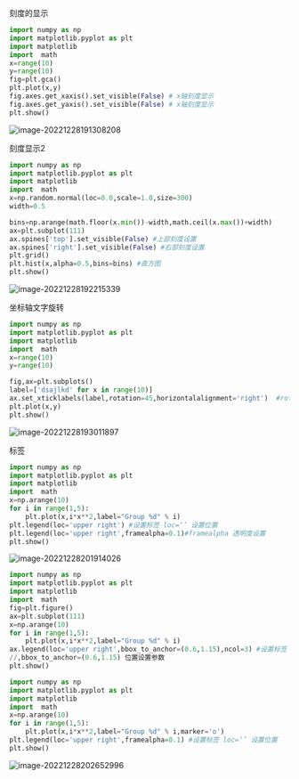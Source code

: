 刻度的显示

```python
import numpy as np
import matplotlib.pyplot as plt
import matplotlib
import  math
x=range(10)
y=range(10)
fig=plt.gca()
plt.plot(x,y)
fig.axes.get_xaxis().set_visible(False) # x轴刻度显示
fig.axes.get_yaxis().set_visible(False) # x轴刻度显示
plt.show()
```

![image-20221228191308208](C:\Users\wywzxx\AppData\Roaming\Typora\typora-user-images\image-20221228191308208.png)

刻度显示2

```python
import numpy as np
import matplotlib.pyplot as plt
import matplotlib
import  math
x=np.random.normal(loc=0.0,scale=1.0,size=300)
width=0.5

bins=np.arange(math.floor(x.min())-width,math.ceil(x.max())+width)
ax=plt.subplot(111)
ax.spines['top'].set_visible(False) #上部刻度设置
ax.spines['right'].set_visible(False) #右部刻度设置
plt.grid()
plt.hist(x,alpha=0.5,bins=bins) #直方图
plt.show()
```

![image-20221228192215339](C:\Users\wywzxx\AppData\Roaming\Typora\typora-user-images\image-20221228192215339.png)

坐标轴文字旋转

```python
import numpy as np
import matplotlib.pyplot as plt
import matplotlib
import  math
x=range(10)
y=range(10)

fig,ax=plt.subplots()
label=['dsajlkd' for x in range(10)]
ax.set_xticklabels(label,rotation=45,horizontalalignment='right')  #rotation为坐标文字旋转角度 horizontalalignment 对其方式
plt.plot(x,y)
plt.show()
```

![image-20221228193011897](C:\Users\wywzxx\AppData\Roaming\Typora\typora-user-images\image-20221228193011897.png)

标签

```python
import numpy as np
import matplotlib.pyplot as plt
import matplotlib
import  math
x=np.arange(10)
for i in range(1,5):
    plt.plot(x,i*x**2,label="Group %d" % i)
plt.legend(loc='upper right') #设置标签 loc=‘’ 设置位置
plt.legend(loc='upper right',framealpha=0.1)#framealpha 透明度设置
plt.show()
```

![image-20221228201914026](C:\Users\wywzxx\AppData\Roaming\Typora\typora-user-images\image-20221228201914026.png)

```python
import numpy as np
import matplotlib.pyplot as plt
import matplotlib
import  math
fig=plt.figure()
ax=plt.subplot(111)
x=np.arange(10)
for i in range(1,5):
    plt.plot(x,i*x**2,label="Group %d" % i)
ax.legend(loc='upper right',bbox_to_anchor=(0.6,1.15),ncol=3) #设置标签 loc=‘’ 设置位置
//,bbox_to_anchor=(0.6,1.15) 位置设置参数
plt.show()
```

```python
import numpy as np
import matplotlib.pyplot as plt
import matplotlib
import  math
x=np.arange(10)
for i in range(1,5):
    plt.plot(x,i*x**2,label="Group %d" % i,marker='o')
plt.legend(loc='upper right',framealpha=0.1) #设置标签 loc=‘’ 设置位置
plt.show()
```

![image-20221228202652996](C:\Users\wywzxx\AppData\Roaming\Typora\typora-user-images\image-20221228202652996.png)

